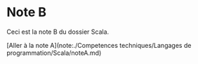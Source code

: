 # Note B

Ceci est la note B du dossier Scala.

[Aller à la note A](note:./Competences techniques/Langages de programmation/Scala/noteA.md)
